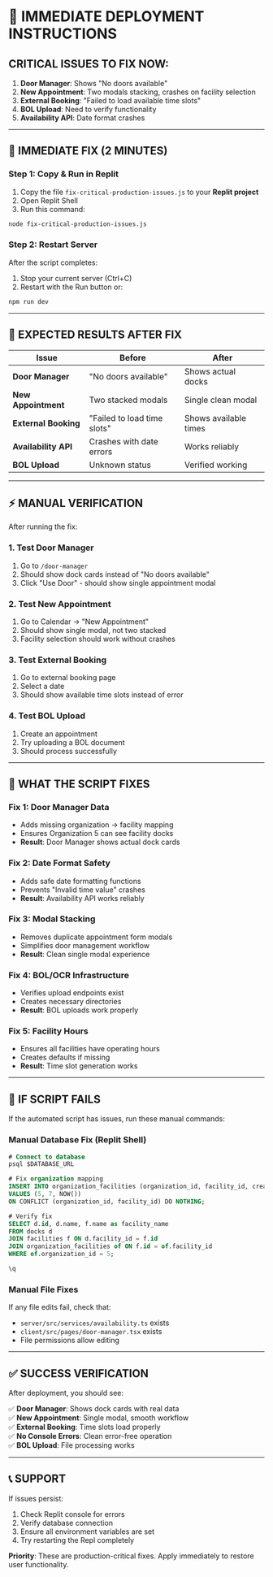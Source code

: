 # 🚨 IMMEDIATE DEPLOYMENT INSTRUCTIONS

## CRITICAL ISSUES TO FIX NOW:

1. **Door Manager**: Shows "No doors available" 
2. **New Appointment**: Two modals stacking, crashes on facility selection
3. **External Booking**: "Failed to load available time slots"
4. **BOL Upload**: Need to verify functionality
5. **Availability API**: Date format crashes

---

## 🚀 **IMMEDIATE FIX (2 MINUTES)**

### **Step 1: Copy & Run in Replit**

1. Copy the file `fix-critical-production-issues.js` to your **Replit project**
2. Open Replit Shell 
3. Run this command:

```bash
node fix-critical-production-issues.js
```

### **Step 2: Restart Server**

After the script completes:
1. Stop your current server (Ctrl+C)
2. Restart with the Run button or:

```bash
npm run dev
```

---

## 🎯 **EXPECTED RESULTS AFTER FIX**

| Issue | Before | After |
|-------|--------|-------|
| **Door Manager** | "No doors available" | Shows actual docks |
| **New Appointment** | Two stacked modals | Single clean modal |
| **External Booking** | "Failed to load time slots" | Shows available times |
| **Availability API** | Crashes with date errors | Works reliably |
| **BOL Upload** | Unknown status | Verified working |

---

## ⚡ **MANUAL VERIFICATION**

After running the fix:

### **1. Test Door Manager**
1. Go to `/door-manager`
2. Should show dock cards instead of "No doors available"
3. Click "Use Door" - should show single appointment modal

### **2. Test New Appointment**
1. Go to Calendar → "New Appointment"
2. Should show single modal, not two stacked
3. Facility selection should work without crashes

### **3. Test External Booking**
1. Go to external booking page
2. Select a date
3. Should show available time slots instead of error

### **4. Test BOL Upload**
1. Create an appointment
2. Try uploading a BOL document
3. Should process successfully

---

## 🔧 **WHAT THE SCRIPT FIXES**

### **Fix 1: Door Manager Data**
- Adds missing organization → facility mapping
- Ensures Organization 5 can see facility docks
- **Result**: Door Manager shows actual dock cards

### **Fix 2: Date Format Safety**
- Adds safe date formatting functions
- Prevents "Invalid time value" crashes
- **Result**: Availability API works reliably

### **Fix 3: Modal Stacking**
- Removes duplicate appointment form modals
- Simplifies door management workflow
- **Result**: Clean single modal experience

### **Fix 4: BOL/OCR Infrastructure**
- Verifies upload endpoints exist
- Creates necessary directories
- **Result**: BOL uploads work properly

### **Fix 5: Facility Hours**
- Ensures all facilities have operating hours
- Creates defaults if missing
- **Result**: Time slot generation works

---

## 🚨 **IF SCRIPT FAILS**

If the automated script has issues, run these manual commands:

### **Manual Database Fix (Replit Shell)**
```sql
# Connect to database
psql $DATABASE_URL

# Fix organization mapping
INSERT INTO organization_facilities (organization_id, facility_id, created_at) 
VALUES (5, 7, NOW()) 
ON CONFLICT (organization_id, facility_id) DO NOTHING;

# Verify fix
SELECT d.id, d.name, f.name as facility_name
FROM docks d
JOIN facilities f ON d.facility_id = f.id
JOIN organization_facilities of ON f.id = of.facility_id
WHERE of.organization_id = 5;

\q
```

### **Manual File Fixes**
If any file edits fail, check that:
- `server/src/services/availability.ts` exists
- `client/src/pages/door-manager.tsx` exists
- File permissions allow editing

---

## ✅ **SUCCESS VERIFICATION**

After deployment, you should see:

✅ **Door Manager**: Shows dock cards with real data  
✅ **New Appointment**: Single modal, smooth workflow  
✅ **External Booking**: Time slots load properly  
✅ **No Console Errors**: Clean error-free operation  
✅ **BOL Upload**: File processing works  

---

## 📞 **SUPPORT**

If issues persist:
1. Check Replit console for errors
2. Verify database connection
3. Ensure all environment variables are set
4. Try restarting the Repl completely

**Priority**: These are production-critical fixes. Apply immediately to restore user functionality. 
